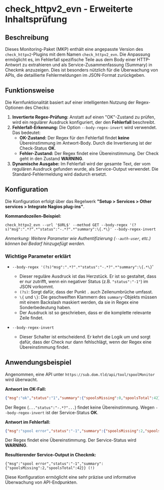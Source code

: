 # check_httpv2_evn - Erweiterte Inhaltsprüfung

## Beschreibung

Dieses Monitoring-Paket (MKP) enthält eine angepasste Version des `check_httpv2`-Plugins mit dem Namen `check_httpv2_evn`. Die Anpassung ermöglicht es, im Fehlerfall spezifische Teile aus dem Body einer HTTP-Antwort zu extrahieren und als Service-Zusammenfassung (Summary) in Checkmk anzuzeigen. Dies ist besonders nützlich für die Überwachung von APIs, die detaillierte Fehlermeldungen im JSON-Format zurückgeben.

## Funktionsweise

Die Kernfunktionalität basiert auf einer intelligenten Nutzung der Regex-Optionen des Checks:

1.  **Invertierte Regex-Prüfung:** Anstatt auf einen "OK"-Zustand zu prüfen, wird ein regulärer Ausdruck konfiguriert, der den **Fehlerfall** beschreibt.
2.  **Fehlerfall-Erkennung:** Die Option `--body-regex-invert` wird verwendet. Das bedeutet:
    *   **OK-Zustand:** Der Regex für den Fehlerfall findet **keine** Übereinstimmung im Antwort-Body. Durch die Invertierung ist der Check-Status **OK**.
    *   **Fehler-Zustand:** Der Regex findet eine Übereinstimmung. Der Check geht in den Zustand **WARNING**.
3.  **Dynamische Ausgabe:** Im Fehlerfall wird der gesamte Text, der vom regulären Ausdruck gefunden wurde, als Service-Output verwendet. Die Standard-Fehlermeldung wird dadurch ersetzt.

## Konfiguration

Die Konfiguration erfolgt über das Regelwerk **"Setup > Services > Other services > Integrate Nagios plug-ins"**.

**Kommandozeilen-Beispiel:**

```
check_httpv2_evn --url '$URL$' --method GET --body-regex '(?s)"msg":".*?".*"status":"-.*?".*"summary":\{.*\}' --body-regex-invert
```

*Anmerkung: Weitere Parameter wie Authentifizierung (`--auth-user`, etc.) können bei Bedarf hinzugefügt werden.*

### Wichtige Parameter erklärt

*   `--body-regex '(?s)"msg":".*?".*"status":"-.*?".*"summary":\{.*\}`'
    *   Dieser reguläre Ausdruck ist das Herzstück. Er ist so gestaltet, dass er nur zutrifft, wenn ein negativer Status (z.B. `"status":"-1"`) im JSON vorkommt.
    *   `(?s)`: Sorgt dafür, dass der Punkt `.` auch Zeilenumbrüche umfasst.
    *   `\{` und `\}`: Die geschweiften Klammern des `summary`-Objekts müssen mit einem Backslash maskiert werden, da sie in Regex eine Sonderbedeutung haben.
    *   Der Ausdruck ist so geschrieben, dass er die komplette relevante Zeile findet.

*   `--body-regex-invert`
    *   Dieser Schalter ist entscheidend. Er kehrt die Logik um und sorgt dafür, dass der Check nur dann fehlschlägt, wenn der Regex eine Übereinstimmung findet.

## Anwendungsbeispiel

Angenommen, eine API unter `https://sub.dom.tld/api/tool/spoolMonitor` wird überwacht.

**Antwort im OK-Fall:**
```json
{"msg":"ok","status":"1","summary":{"spoolsMissing":0,"spoolsTotal":42}}
```
Der Regex (`..."status":"-.*?"...`) findet keine Übereinstimmung. Wegen `--body-regex-invert` ist der Service-Status **OK**.

**Antwort im Fehlerfall:**
```json
{"msg":"spool error","status":"-1","summary":{"spoolsMissing":2,"spoolsTotal":42}}
```
Der Regex findet eine Übereinstimmung. Der Service-Status wird **WARNING**.

**Resultierender Service-Output in Checkmk:**
```
{"msg":"spool error","status":"-1","summary":{"spoolsMissing":2,"spoolsTotal":42}} (!)
```

Diese Konfiguration ermöglicht eine sehr präzise und informative Überwachung von API-Endpunkten.